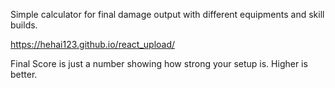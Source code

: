 Simple calculator for final damage output with different equipments and skill builds.

https://hehai123.github.io/react_upload/

Final Score is just a number showing how strong your setup is. Higher is better.
